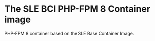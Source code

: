 # The SLE BCI PHP-FPM 8 Container image

PHP-FPM 8 container based on the SLE Base Container Image.
